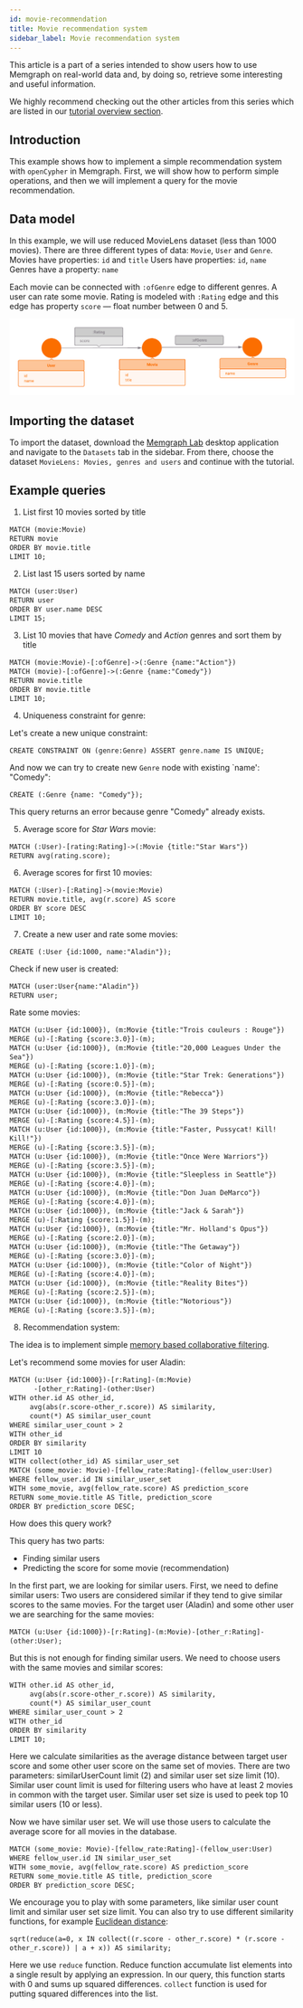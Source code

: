 ```yaml
---
id: movie-recommendation
title: Movie recommendation system
sidebar_label: Movie recommendation system
---
```


This article is a part of a series intended to show users how to use Memgraph
on real-world data and, by doing so, retrieve some interesting and useful
information.

We highly recommend checking out the other articles from this series which
are listed in our [tutorial overview section](/tutorials/overview.md).

## Introduction

This example shows how to implement a simple recommendation system
with `openCypher` in Memgraph.
First, we will show how to perform simple operations,
and then we will implement a query for the movie recommendation.

## Data model

In this example, we will use reduced MovieLens dataset (less than 1000 movies).
There are three different types of data: `Movie`, `User` and `Genre`.
Movies have properties: `id` and `title`
Users have properties: `id`, `name`
Genres have a property: `name`

Each movie can be connected with `:ofGenre` edge to different genres.
A user can rate some movie. Rating is modeled with `:Rating` edge
and this edge has property `score` &mdash; float number between 0 and 5.

![Movies](../data/movie_metagraph.png)

## Importing the dataset

To import the dataset, download the [Memgraph Lab](https://memgraph.com/product/lab)
desktop application and navigate to the `Datasets` tab in the sidebar. From there,
choose the dataset `MovieLens: Movies, genres and users` and continue with the tutorial.

## Example queries

1) List first 10 movies sorted by title

```cypher
MATCH (movie:Movie)
RETURN movie
ORDER BY movie.title
LIMIT 10;
```

2) List last 15 users sorted by name

```cypher
MATCH (user:User)
RETURN user
ORDER BY user.name DESC
LIMIT 15;
```

3) List 10 movies that have *Comedy* and *Action* genres and sort them by title

```cypher
MATCH (movie:Movie)-[:ofGenre]->(:Genre {name:"Action"})
MATCH (movie)-[:ofGenre]->(:Genre {name:"Comedy"})
RETURN movie.title
ORDER BY movie.title
LIMIT 10;
```

4) Uniqueness constraint for genre:

Let's create a new unique constraint:

```cypher
CREATE CONSTRAINT ON (genre:Genre) ASSERT genre.name IS UNIQUE;
```
And now we can try to create new `Genre` node with existing `name': "Comedy":

```cypher
CREATE (:Genre {name: "Comedy"});
```
This query returns an error because genre "Comedy" already exists.

5) Average score for *Star Wars* movie:

```cypher
MATCH (:User)-[rating:Rating]->(:Movie {title:"Star Wars"})
RETURN avg(rating.score);
```

6) Average scores for first 10 movies:

```cypher
MATCH (:User)-[:Rating]->(movie:Movie)
RETURN movie.title, avg(r.score) AS score
ORDER BY score DESC
LIMIT 10;
```

7) Create a new user and rate some movies:

```cypher
CREATE (:User {id:1000, name:"Aladin"});
```
Check if new user is created:

```cypher
MATCH (user:User{name:"Aladin"})
RETURN user;
```
Rate some movies:

```cypher
MATCH (u:User {id:1000}), (m:Movie {title:"Trois couleurs : Rouge"})
MERGE (u)-[:Rating {score:3.0}]-(m);
MATCH (u:User {id:1000}), (m:Movie {title:"20,000 Leagues Under the Sea"})
MERGE (u)-[:Rating {score:1.0}]-(m);
MATCH (u:User {id:1000}), (m:Movie {title:"Star Trek: Generations"})
MERGE (u)-[:Rating {score:0.5}]-(m);
MATCH (u:User {id:1000}), (m:Movie {title:"Rebecca"})
MERGE (u)-[:Rating {score:3.0}]-(m);
MATCH (u:User {id:1000}), (m:Movie {title:"The 39 Steps"})
MERGE (u)-[:Rating {score:4.5}]-(m);
MATCH (u:User {id:1000}), (m:Movie {title:"Faster, Pussycat! Kill! Kill!"})
MERGE (u)-[:Rating {score:3.5}]-(m);
MATCH (u:User {id:1000}), (m:Movie {title:"Once Were Warriors"})
MERGE (u)-[:Rating {score:3.5}]-(m);
MATCH (u:User {id:1000}), (m:Movie {title:"Sleepless in Seattle"})
MERGE (u)-[:Rating {score:4.0}]-(m);
MATCH (u:User {id:1000}), (m:Movie {title:"Don Juan DeMarco"})
MERGE (u)-[:Rating {score:4.0}]-(m);
MATCH (u:User {id:1000}), (m:Movie {title:"Jack & Sarah"})
MERGE (u)-[:Rating {score:1.5}]-(m);
MATCH (u:User {id:1000}), (m:Movie {title:"Mr. Holland's Opus"})
MERGE (u)-[:Rating {score:2.0}]-(m);
MATCH (u:User {id:1000}), (m:Movie {title:"The Getaway"})
MERGE (u)-[:Rating {score:3.0}]-(m);
MATCH (u:User {id:1000}), (m:Movie {title:"Color of Night"})
MERGE (u)-[:Rating {score:4.0}]-(m);
MATCH (u:User {id:1000}), (m:Movie {title:"Reality Bites"})
MERGE (u)-[:Rating {score:2.5}]-(m);
MATCH (u:User {id:1000}), (m:Movie {title:"Notorious"})
MERGE (u)-[:Rating {score:3.5}]-(m);
```

8) Recommendation system:

The idea is to implement simple [memory based collaborative filtering](https://en.wikipedia.org/wiki/Collaborative_filtering).

Let's recommend some movies for user Aladin:

```cypher
MATCH (u:User {id:1000})-[r:Rating]-(m:Movie)
      -[other_r:Rating]-(other:User)
WITH other.id AS other_id,
     avg(abs(r.score-other_r.score)) AS similarity,
     count(*) AS similar_user_count
WHERE similar_user_count > 2
WITH other_id
ORDER BY similarity
LIMIT 10
WITH collect(other_id) AS similar_user_set
MATCH (some_movie: Movie)-[fellow_rate:Rating]-(fellow_user:User)
WHERE fellow_user.id IN similar_user_set
WITH some_movie, avg(fellow_rate.score) AS prediction_score
RETURN some_movie.title AS Title, prediction_score
ORDER BY prediction_score DESC;
```
How does this query work?

This query has two parts:

* Finding similar users
* Predicting the score for some movie (recommendation)

In the first part, we are looking for similar users.
First, we need to define similar users:
Two users are considered similar if they tend to give
similar scores to the same movies.
For the target user (Aladin) and some other user we are searching
for the same movies:

```cypher
MATCH (u:User {id:1000})-[r:Rating]-(m:Movie)-[other_r:Rating]-(other:User);
```
But this is not enough for finding similar users. We need to choose users
with the same movies and similar scores:

```cypher
WITH other.id AS other_id,
     avg(abs(r.score-other_r.score)) AS similarity,
     count(*) AS similar_user_count
WHERE similar_user_count > 2
WITH other_id
ORDER BY similarity
LIMIT 10;
```
Here we calculate similarities as the average distance between
target user score and some other user score on the same set of movies.
There are two parameters: similarUserCount limit (2)
and similar user set size limit (10).
Similar user count limit is used for filtering users who have
at least 2 movies in common with the target user.
Similar user set size is used to peek top 10 similar users (10 or less).

Now we have similar user set. We will use those users to
calculate the average score for all movies in the database.

```cypher
MATCH (some_movie: Movie)-[fellow_rate:Rating]-(fellow_user:User)
WHERE fellow_user.id IN similar_user_set
WITH some_movie, avg(fellow_rate.score) AS prediction_score
RETURN some_movie.title AS title, prediction_score
ORDER BY prediction_score DESC;
```
We encourage you to play with some parameters, like similar user count limit
and similar user set size limit.
You can also try to use different similarity functions,
for example [Euclidean distance](https://en.wikipedia.org/wiki/Euclidean_distance):

```cypher
sqrt(reduce(a=0, x IN collect((r.score - other_r.score) * (r.score - other_r.score)) | a + x)) AS similarity;
```
Here we use `reduce` function. Reduce function accumulate list elements
into a single result by applying an expression.
In our query, this function starts with 0 and sums up squared differences.
`collect` function is used for putting squared differences into the list.
